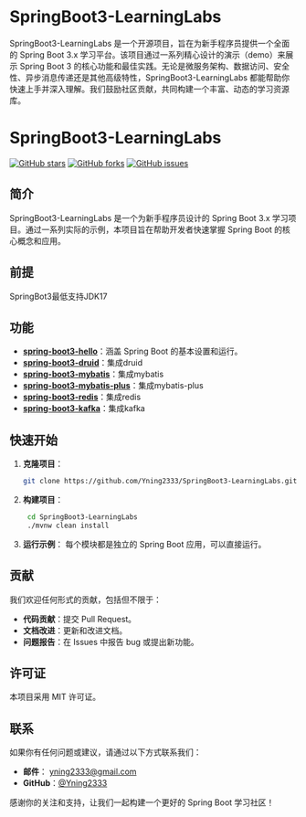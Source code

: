 # SpringBoot3-LearningLabs
SpringBoot3-LearningLabs 是一个开源项目，旨在为新手程序员提供一个全面的 Spring Boot 3.x 学习平台。该项目通过一系列精心设计的演示（demo）来展示 Spring Boot 3 的核心功能和最佳实践。无论是微服务架构、数据访问、安全性、异步消息传递还是其他高级特性，SpringBoot3-LearningLabs 都能帮助你快速上手并深入理解。我们鼓励社区贡献，共同构建一个丰富、动态的学习资源库。
# SpringBoot3-LearningLabs

[![GitHub stars](https://img.shields.io/github/stars/Yning2333/SpringBoot3-LearningLabs?style=social)](https://github.com/Yning2333/SpringBoot3-LearningLabs)
[![GitHub forks](https://img.shields.io/github/forks/Yning2333/SpringBoot3-LearningLabs?style=social)](https://github.com/Yning2333/SpringBoot3-LearningLabs)
[![GitHub issues](https://img.shields.io/github/issues/Yning2333/SpringBoot3-LearningLabs)](https://github.com/Yning2333/SpringBoot3-LearningLabs/issues)

## 简介

SpringBoot3-LearningLabs 是一个为新手程序员设计的 Spring Boot 3.x 学习项目。通过一系列实际的示例，本项目旨在帮助开发者快速掌握 Spring Boot 的核心概念和应用。
## 前提

SpringBot3最低支持JDK17

## 功能

- **[spring-boot3-hello](https://github.com/Yning2333/SpringBoot3-LearningLabs/tree/main/spring-boot3-hello)**：涵盖 Spring Boot 的基本设置和运行。
- **[spring-boot3-druid](https://github.com/Yning2333/SpringBoot3-LearningLabs/tree/main/spring-boot3-druid)**：集成druid
- **[spring-boot3-mybatis](https://github.com/Yning2333/SpringBoot3-LearningLabs/tree/main/spring-boot3-mybatis)**：集成mybatis
- **[spring-boot3-mybatis-plus](https://github.com/Yning2333/SpringBoot3-LearningLabs/tree/main/spring-boot3-mybatis-plus)**：集成mybatis-plus
- **[spring-boot3-redis](https://github.com/Yning2333/SpringBoot3-LearningLabs/tree/main/spring-boot3-redis)**：集成redis
- **[spring-boot3-kafka](https://github.com/Yning2333/SpringBoot3-LearningLabs/tree/main/spring-boot3-kafka)**：集成kafka

## 快速开始

1. **克隆项目**：
   ```bash
   git clone https://github.com/Yning2333/SpringBoot3-LearningLabs.git
2. **构建项目**：
   ```bash
    cd SpringBoot3-LearningLabs
    ./mvnw clean install

3. **运行示例**：
每个模块都是独立的 Spring Boot 应用，可以直接运行。

## 贡献
我们欢迎任何形式的贡献，包括但不限于：

- **代码贡献**：提交 Pull Request。
- **文档改进**：更新和改进文档。
- **问题报告**：在 Issues 中报告 bug 或提出新功能。
## 许可证
本项目采用 MIT 许可证。

## 联系
如果你有任何问题或建议，请通过以下方式联系我们：
- **邮件**： yning2333@gmail.com
- **GitHub**：[@Yning2333](https://github.com/Yning2333)

感谢你的关注和支持，让我们一起构建一个更好的 Spring Boot 学习社区！
  
